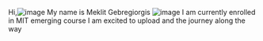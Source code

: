 Hi,![image](https://github.com/user-attachments/assets/2e4d6645-2d45-4abd-b6d6-a77b29c8a2f8)
My name is Meklit Gebregiorgis ![image](https://github.com/user-attachments/assets/5495847c-0c3a-4d71-90c7-7063bfd7b66d)
I am currently enrolled in MIT emerging course
I am excited to upload and the journey along the way 
